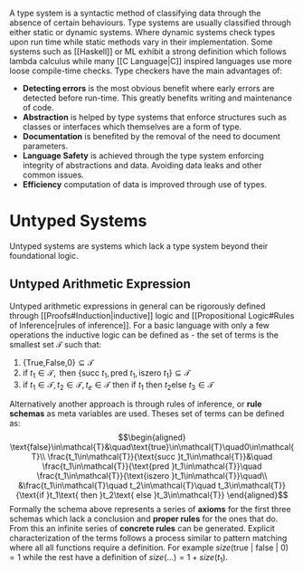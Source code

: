 A type system is a syntactic method of classifying data through the absence of certain behaviours. Type systems are usually classified through either static or dynamic systems. Where dynamic systems check types upon run time while static methods vary in their implementation. Some systems such as [[Haskell]] or ML exhibit a strong definition which follows lambda calculus while many [[C Language|C]] inspired languages use more loose compile-time checks. Type checkers have the main advantages of:
- **Detecting errors** is the most obvious benefit where early errors are detected before run-time. This greatly benefits writing and maintenance of code.
- **Abstraction** is helped by type systems that enforce structures such as classes or interfaces which themselves are a form of type.
- **Documentation** is benefited by the removal of the need to document parameters.
- **Language Safety** is achieved through the type system enforcing integrity of abstractions and data. Avoiding data leaks and other common issues.
- **Efficiency** computation of data is improved through use of types.

# Untyped Systems
Untyped systems are systems which lack a type system beyond their foundational logic.

## Untyped Arithmetic Expression
Untyped arithmetic expressions in general can be rigorously defined through [[Proofs#Induction|inductive]] logic and [[Propositional Logic#Rules of Inference|rules of inference]]. For a basic language with only a few operations the inductive logic can be defined as - the set of terms is the smallest set $\mathcal{T}$ such that:
1. $\{\text{True,False,}0\}\subseteq\mathcal{T}$
2. $\text{if }t_1\in\mathcal{T},\text{ then }\{\text{succ }t_1,\text{pred }t_1,\text{iszero }t_1\}\subseteq\mathcal{T}$
3. $\text{if }t_1\in\mathcal{T},t_2\in\mathcal{T},t_e\in\mathcal{T}\text{ then }\text{if }t_1\text{ then }t_2\text{else }t_3\in\mathcal{T}$

Alternatively another approach is through rules of inference, or **rule schemas** as meta variables are used. Theses set of terms can be defined as:$$\begin{aligned}
\text{false}\in\mathcal{T}&\quad\text{true}\in\mathcal{T}\quad0\in\mathcal{T}\\
\frac{t_1\in\mathcal{T}}{\text{succ }t_1\in\mathcal{T}}&\quad
\frac{t_1\in\mathcal{T}}{\text{pred }t_1\in\mathcal{T}}\quad
\frac{t_1\in\mathcal{T}}{\text{iszero }t_1\in\mathcal{T}}\quad\\
&\frac{t_1\in\mathcal{T}\quad t_2\in\mathcal{T}\quad t_3\in\mathcal{T}}{\text{if }t_1\text{ then }t_2\text{ else }t_3\in\mathcal{T}}
	\end{aligned}$$Formally the schema above represents a series of **axioms** for the first three schemas which lack a conclusion and **proper rules** for the ones that do. From this an infinite series of **concrete rules** can be generated. Explicit characterization of the terms follows a process similar to pattern matching where all all functions require a definition. For example $size(\text{true | false | 0})=1$ while the rest have a definition of $size(\dots)=1+size(t_1)$. 
